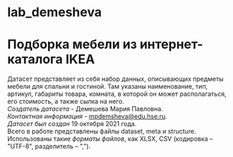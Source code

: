 # lab_demesheva

# Подборка мебели из интернет-каталога IKEA</br>

Датасет представляет из себя набор данных, описывающих предметы мебели для спальни и гостиной. Там указаны наименование, тип, артикул, габариты товара, комната, в которой он может располагаться, его стоимость, а также сылка на него.</br>
*Создатель датасета* - Демешева Мария Павловна.</br>
*Контактная информация* - mpdemsheva@edu.hse.ru.</br>
*Датасет был создан* 19 октября 2021 года.</br>
Всего в работе представлены файлы dataset, meta и structure.</br>
Использованы такие *форматы файлов*, как XLSX, CSV (кодировка – "UTF-8", разделитель – ",").</br>
